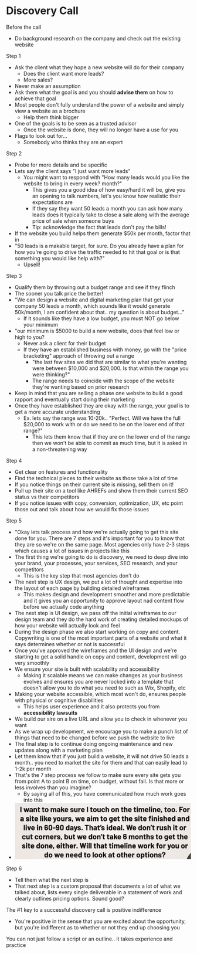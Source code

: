 # Discovery Call

Before the call

* Do background research on the company and check out the existing website



Step 1

* Ask the client what they hope a new website will do for their company
  * Does the client want more leads?
  * More sales?
* Never make an assumption
* Ask them what the goal is and you should **advise them** on how to achieve that goal
* Most people don't fully understand the power of a website and simply view a website as a brochure
  * Help them think bigger
* One of the goals is to be seen as a trusted advisor
  * Once the website is done, they will no longer have a use for you
* Flags to look out for...
  * Somebody who thinks they are an expert



Step 2

* Probe for more details and be specific
* Lets say the client says "I just want more leads"
  * You might want to respond with "How many leads would you like the website to bring in every week? month?"
    * This gives you a good idea of how easy/hard it will be, give you an opening to talk numbers, let's you know how realistic their expectations are
    * If they say they want 50 leads a month you can ask how many leads does it typically take to close a sale along with the average price of sale when someone buys
    * Tip: acknowledge the fact that leads don't pay the bills!
* If the website you build helps them generate $50k per month, factor that in
* "50 leads is a makable target, for sure. Do you already have a plan for how you're going to drive the traffic needed to hit that goal or is that something you would like help with?"
  * Upsell!



Step 3

* Qualify them by throwing out a budget range and see if they flinch
* The sooner you talk price the better!
* "We can design a website and digital marketing plan that get your company 50 leads a month, which sounds like it would generate 50k/month, I am confident about that.. my question is about budget..."
  * If it sounds like they have a low budget, you must NOT go below your minimum
* "our minimum is $5000 to build a new website, does that feel low or high to you?
  * Never ask a client for their budget
  * If they have an established business with money, go with the "price bracketing" approach of throwing out a range
    * "the last few sites we did that are similar to what you're wanting were between $10,000 and $20,000. Is that within the range you were thinking?"
    * The range needs to coincide with the scope of the website they're wanting based on prior research
* Keep in mind that you are selling a phase one website to build a good rapport and eventually start doing their marketing
* Once they have established they are okay with the range, your goal is to get a more accurate understanding
  * Ex. lets say the range was 10-20k.. "Perfect. Will we have the full $20,000 to work with or do we need to be on the lower end of that range?"
    * This lets them know that if they are on the lower end of the range then we won't be able to commit as much time, but it is asked in a non-threatening way



Step 4

* Get clear on features and functionality
* Find the technical pieces to their website as those take a lot of time
* If you notice things on their current site is missing, sell them on it!
* Pull up their site on a tool like AHREFs and show them their current SEO status vs their competitors
* If you notice issues with copy, conversion, optimization, UX, etc point those out and talk about how we would fix those issues



Step 5

* "Okay lets talk process and how we're actually going to get this site done for you. There are 7 steps and it's important for you to know that they are so we're on the same page. Most agencies only have 2-3 steps which causes a lot of issues in projects like this
* The first thing we're going to do is discovery, we need to deep dive into your brand, your processes, your services, SEO research, and your competitors
  * This is the key step that most agencies don't do
* The next step is UX design, we put a lot of thought and expertise into the layout of each page by building detailed wireframes
  * This makes design and development smoother and more predictable and it gives you an opportunity to approve layout nad content flow before we actually code anything
* The next step is UI design, we pass off the initial wireframes to our design team and they do the hard work of creating detailed mockups of how your website will actually look and feel
* During the design phase we also start working on copy and content. Copywriting is one of the most important parts of a website and what it says determines whether or not is successful
* Once you've approved the wireframes and the UI design and we're starting to get a solid handle on copy and content, development will go very smoothly
* We ensure your site is built with scalability and accessibility
  * Making it scalable means we can make changes as your business evolves and ensures you are never locked into a template that doesn't allow you to do what you need to such as Wix, Shopify, etc
* Making your website accessible, which most won't do, ensures people with physical or cognitive disabilities&#x20;
  * This helps user experience and it also protects you from **accessibility lawsuits**
* We build our sire on a live URL and allow you to check in whenever you want
* As we wrap up development, we encourage you to make a punch list of things that need to be changed before we push the website to live
* The final step is to continue doing ongoing maintenance and new updates along with a marketing plan
* Let them know that if you just build a website, it will not drive 50 leads a month.. you need to market the site for them and that can easily lead to 1-2k per month
* That's the 7 step process we follow to make sure every site gets you from point A to point B on time, on budget, without fail. Is that more or less involves than you imagine?
  * By saying all of this, you have communicated how much work goes into this
* ![](<../../.gitbook/assets/image (1) (1) (1) (1).png>)



Step 6

* Tell them what the next step is&#x20;
* That next step is a custom proposal that documents a lot of what we talked about, lists every single deliverable in a statement of work and clearly outlines pricing options. Sound good?



The #1 key to a successful discovery call is positive indifference&#x20;

* You're positive in the sense that you are excited about the opportunity, but you're indifferent as to whether or not they end up choosing you

You can not just follow a script or an outline.. it takes experience and practice

